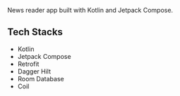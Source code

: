 News reader app built with Kotlin and Jetpack Compose.

## Tech Stacks

* Kotlin
* Jetpack Compose
* Retrofit
* Dagger Hilt
* Room Database
* Coil

